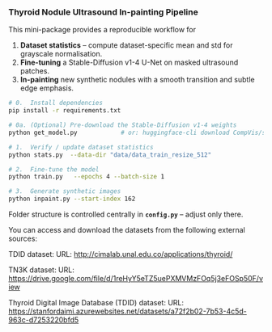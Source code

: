 
### Thyroid Nodule Ultrasound In-painting Pipeline

This mini-package provides a reproducible workflow for

1. **Dataset statistics** – compute dataset-specific mean and std for grayscale normalisation.
2. **Fine-tuning** a Stable-Diffusion v1-4 U-Net on masked ultrasound patches.
3. **In-painting** new synthetic nodules with a smooth transition and subtle edge emphasis.

```bash
# 0.  Install dependencies
pip install -r requirements.txt

# 0a. (Optional) Pre-download the Stable-Diffusion v1-4 weights
python get_model.py            # or: huggingface-cli download CompVis/stable-diffusion-v1-4

# 1.  Verify / update dataset statistics
python stats.py  --data-dir "data/data_train_resize_512"

# 2.  Fine-tune the model
python train.py   --epochs 4 --batch-size 1

# 3.  Generate synthetic images
python inpaint.py --start-index 162
```

Folder structure is controlled centrally in **`config.py`** – adjust only there.

You can access and download the datasets from the following external sources:

TDID dataset: URL: http://cimalab.unal.edu.co/applications/thyroid/

TN3K dataset: URL: https://drive.google.com/file/d/1reHyY5eTZ5uePXMVMzFOq5j3eFOSp50F/view

Thyroid Digital Image Database (TDID) dataset: URL: https://stanfordaimi.azurewebsites.net/datasets/a72f2b02-7b53-4c5d-963c-d7253220bfd5
